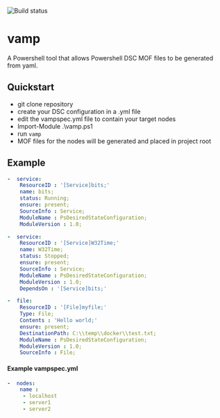 ![Build status](https://ci.appveyor.com/api/projects/status/s7a7aos4yo2v3vvd?svg=true)

# vamp
A Powershell tool that allows Powershell DSC MOF files to be generated from yaml. 

## Quickstart
* git clone repository
* create your DSC configuration in a .yml file
* edit the vampspec.yml file to contain your target nodes
* Import-Module .\vamp.ps1
* run ```vamp```
* MOF files for the nodes will be generated and placed in project root

## Example 

```yaml
-  service:
    ResourceID : '[Service]bits;'
    name: bits;
    status: Running;
    ensure: present;
    SourceInfo : Service;
    ModuleName : PsDesiredStateConfiguration;
    ModuleVersion : 1.0;

-  service:
    ResourceID : '[Service]W32Time;'
    name: W32Time;
    status: Stopped;
    ensure: present;
    SourceInfo : Service;
    ModuleName : PsDesiredStateConfiguration;
    ModuleVersion : 1.0;
    DependsOn : '[Service]bits;'

-  file:
    ResourceID : '[File]myfile;'
    Type: File;
    Contents : 'Hello world;'
    ensure: present;
    DestinationPath: C:\\temp\\docker\\test.txt;
    ModuleName : PsDesiredStateConfiguration;
    ModuleVersion : 1.0;
    SourceInfo : File;
```
#### Example vampspec.yml
```yaml
-  nodes:
    name : 
     - localhost
     - server1
     - server2
    
```
